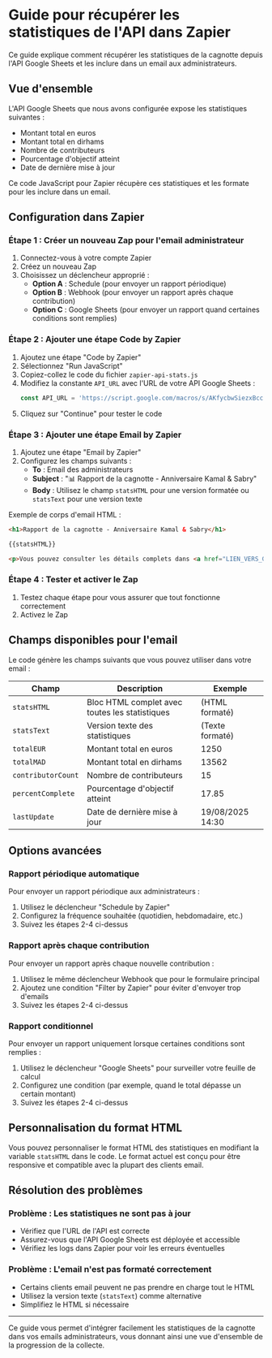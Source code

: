 # Guide pour récupérer les statistiques de l'API dans Zapier

Ce guide explique comment récupérer les statistiques de la cagnotte depuis l'API Google Sheets et les inclure dans un email aux administrateurs.

## Vue d'ensemble

L'API Google Sheets que nous avons configurée expose les statistiques suivantes :
- Montant total en euros
- Montant total en dirhams
- Nombre de contributeurs
- Pourcentage d'objectif atteint
- Date de dernière mise à jour

Ce code JavaScript pour Zapier récupère ces statistiques et les formate pour les inclure dans un email.

## Configuration dans Zapier

### Étape 1 : Créer un nouveau Zap pour l'email administrateur

1. Connectez-vous à votre compte Zapier
2. Créez un nouveau Zap
3. Choisissez un déclencheur approprié :
   - **Option A** : Schedule (pour envoyer un rapport périodique)
   - **Option B** : Webhook (pour envoyer un rapport après chaque contribution)
   - **Option C** : Google Sheets (pour envoyer un rapport quand certaines conditions sont remplies)

### Étape 2 : Ajouter une étape Code by Zapier

1. Ajoutez une étape "Code by Zapier"
2. Sélectionnez "Run JavaScript"
3. Copiez-collez le code du fichier `zapier-api-stats.js`
4. Modifiez la constante `API_URL` avec l'URL de votre API Google Sheets :
   ```javascript
   const API_URL = 'https://script.google.com/macros/s/AKfycbwSiezxBcc3_8KvAp8Osj2eyfVcYJWvkl0qYwsjyiJnbRzbSRaLOX4RGP_nX4oAsxJxPQ/exec';
   ```
5. Cliquez sur "Continue" pour tester le code

### Étape 3 : Ajouter une étape Email by Zapier

1. Ajoutez une étape "Email by Zapier"
2. Configurez les champs suivants :
   - **To** : Email des administrateurs
   - **Subject** : "📊 Rapport de la cagnotte - Anniversaire Kamal & Sabry"
   - **Body** : Utilisez le champ `statsHTML` pour une version formatée ou `statsText` pour une version texte

Exemple de corps d'email HTML :
```html
<h1>Rapport de la cagnotte - Anniversaire Kamal & Sabry</h1>

{{statsHTML}}

<p>Vous pouvez consulter les détails complets dans <a href="LIEN_VERS_GOOGLE_SHEETS">Google Sheets</a>.</p>
```

### Étape 4 : Tester et activer le Zap

1. Testez chaque étape pour vous assurer que tout fonctionne correctement
2. Activez le Zap

## Champs disponibles pour l'email

Le code génère les champs suivants que vous pouvez utiliser dans votre email :

| Champ | Description | Exemple |
|-------|-------------|---------|
| `statsHTML` | Bloc HTML complet avec toutes les statistiques | (HTML formaté) |
| `statsText` | Version texte des statistiques | (Texte formaté) |
| `totalEUR` | Montant total en euros | 1250 |
| `totalMAD` | Montant total en dirhams | 13562 |
| `contributorCount` | Nombre de contributeurs | 15 |
| `percentComplete` | Pourcentage d'objectif atteint | 17.85 |
| `lastUpdate` | Date de dernière mise à jour | 19/08/2025 14:30 |

## Options avancées

### Rapport périodique automatique

Pour envoyer un rapport périodique aux administrateurs :

1. Utilisez le déclencheur "Schedule by Zapier"
2. Configurez la fréquence souhaitée (quotidien, hebdomadaire, etc.)
3. Suivez les étapes 2-4 ci-dessus

### Rapport après chaque contribution

Pour envoyer un rapport après chaque nouvelle contribution :

1. Utilisez le même déclencheur Webhook que pour le formulaire principal
2. Ajoutez une condition "Filter by Zapier" pour éviter d'envoyer trop d'emails
3. Suivez les étapes 2-4 ci-dessus

### Rapport conditionnel

Pour envoyer un rapport uniquement lorsque certaines conditions sont remplies :

1. Utilisez le déclencheur "Google Sheets" pour surveiller votre feuille de calcul
2. Configurez une condition (par exemple, quand le total dépasse un certain montant)
3. Suivez les étapes 2-4 ci-dessus

## Personnalisation du format HTML

Vous pouvez personnaliser le format HTML des statistiques en modifiant la variable `statsHTML` dans le code. Le format actuel est conçu pour être responsive et compatible avec la plupart des clients email.

## Résolution des problèmes

### Problème : Les statistiques ne sont pas à jour

- Vérifiez que l'URL de l'API est correcte
- Assurez-vous que l'API Google Sheets est déployée et accessible
- Vérifiez les logs dans Zapier pour voir les erreurs éventuelles

### Problème : L'email n'est pas formaté correctement

- Certains clients email peuvent ne pas prendre en charge tout le HTML
- Utilisez la version texte (`statsText`) comme alternative
- Simplifiez le HTML si nécessaire

---

Ce guide vous permet d'intégrer facilement les statistiques de la cagnotte dans vos emails administrateurs, vous donnant ainsi une vue d'ensemble de la progression de la collecte.

